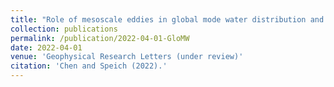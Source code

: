 ```yaml
---
title: "Role of mesoscale eddies in global mode water distribution and ventilation"
collection: publications
permalink: /publication/2022-04-01-GloMW
date: 2022-04-01
venue: 'Geophysical Research Letters (under review)'
citation: 'Chen and Speich (2022).'
---
```

